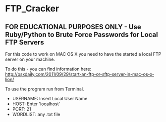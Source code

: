 # FTP_Cracker
## FOR EDUCATIONAL PURPOSES ONLY - Use Ruby/Python to Brute Force Passwords for Local FTP Servers

For this code to work on MAC OS X you need to have the started a local FTP server on your machine. 

To do this - you can find information here: http://osxdaily.com/2011/09/29/start-an-ftp-or-sftp-server-in-mac-os-x-lion/

To use the program run from Terminal. 

* USERNAME: Insert Local User Name
* HOST: Enter 'localhost'
* PORT: 21
* WORDLIST: any .txt file 


